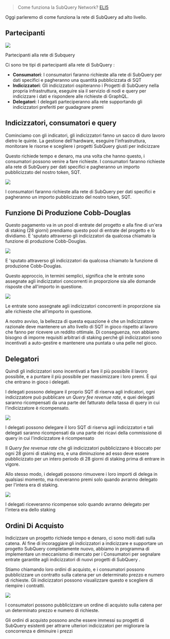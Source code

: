 
> Come funziona la SubQuery Network? [ELI5](https://www.dictionary.com/e/slang/eli5/#:~:text=ELI5%20stands%20for%20the%20phrase,naive%20understanding%20of%20the%20issue.)

Oggi parleremo di come funziona la rete di SubQuery ad alto livello.

## Partecipanti


![](https://miro.medium.com/max/1400/1*9993cakplwupZC5tbUv3vA.png)

Partecipanti alla rete di Subquery

Ci sono tre tipi di partecipanti alla rete di SubQuery :

-   **Consumatori**: I consumatori faranno richieste alla rete di SubQuery per dati specifici e pagheranno una quantità pubblicizzata di SQT
-   **Indicizzatori**: Gli indicizzatori ospiteranno i Progetti di SubQuery nella propria infrastruttura, eseguire sia il servizio di nodi e query per indicizzare i dati e rispondere alle richieste di GraphQL.
-   **Delegatori**: I delegati parteciperanno alla rete supportando gli indicizzatori preferiti per guadagnare premi

## Indicizzatori, consumatori e query

Cominciamo con gli indicatori, gli indicizzatori fanno un sacco di duro lavoro dietro le quinte. La gestione dell'hardware, eseguire l'infrastruttura, monitorare le risorse e scegliere i progetti SubQuery giusti per indicizzare

Questo richiede tempo e denaro, ma una volta che hanno questo, i consumatori possono venire a fare richieste. I consumatori faranno richieste alla rete di SubQuery per dati specifici e pagheranno un importo pubblicizzato del nostro token, SQT.

![](https://miro.medium.com/max/1400/1*dKLkzSc2uXYaPW_IXUxstQ.png)

I consumatori faranno richieste alla rete di SubQuery per dati specifici e pagheranno un importo pubblicizzato del nostro token, SQT.

## Funzione Di Produzione Cobb-Douglas

Questo pagamento va in un pool di entrate del progetto e alla fine di un'era di staking (28 giorni) prendiamo questo pool di entrate del progetto e lo dividiamo. E 'sputato attraverso gli indicizzatori da qualcosa chiamato la funzione di produzione Cobb-Douglas.

![](https://miro.medium.com/max/1400/1*E-W7o7cWoclxHb8rXAMdpA.png)

E 'sputato attraverso gli indicizzatori da qualcosa chiamato la funzione di produzione Cobb-Douglas.

Questo approccio, in termini semplici, significa che le entrate sono assegnate agli indicizzatori concorrenti in proporzione sia alle domande risposte che all'importo in questione.

![](https://miro.medium.com/max/1400/1*VhDu2BGDxd3ob7z9XkoOXA.png)

Le entrate sono assegnate agli indicizzatori concorrenti in proporzione sia alle richieste che all’importo in questione.

A nostro avviso, la bellezza di questa equazione è che un Indicizzatore razionale deve mantenere un alto livello di SQT in gioco rispetto al lavoro che fanno per ricevere un reddito ottimale. Di conseguenza, non abbiamo bisogno di imporre requisiti arbitrari di staking perché gli indicizzatori sono incentivati a auto-gestire e mantenere una puntata o una pelle nel gioco.

## Delegatori

Quindi gli indicizzatori sono incentivati a fare il più possibile il lavoro possibile, e a puntare il più possibile per massimizzare i loro premi. È qui che entrano in gioco i delegati.

I delegati possono delegare il proprio SQT di riserva agli indicatori, ogni indicizzatore può pubblicare un _Query fee revenue rate_, e quei delegati saranno ricompensati da una parte del fatturato della tassa di query in cui l'indicizzatore è ricompensato.

![](https://miro.medium.com/max/1400/1*YoN7PV7h3a2nAFN-ODqILg.png)

I delegati possono delegare il loro SQT di riserva agli indicizzatori e tali delegati saranno ricompensati da una parte dei ricavi della commissione di query in cui l'indicizzatore è ricompensato

Il _Query fee revenue rate_ che gli indicizzatori pubblicizzano è bloccato per ogni 28 giorni di staking era, e una diminuzione ad esso deve essere pubblicizzato per un intero periodo di 28 giorni di staking prima di entrare in vigore.

Allo stesso modo, i delegati possono rimuovere i loro importi di delega in qualsiasi momento, ma riceveranno premi solo quando avranno delegato per l'intera era di staking.

![](https://miro.medium.com/max/1400/0*we0k4A07pbj86COZ)

I delegati riceveranno ricompense solo quando avranno delegato per l'intera era dello staking

## Ordini Di Acquisto

Indicizzare un progetto richiede tempo e denaro, ci sono molti dati sulla catena. Al fine di incoraggiare gli indicizzatori a indicizzare e supportare un progetto SubQuery completamente nuovo, abbiamo in programma di implementare un meccanismo di mercato per i Consumatori per segnalare entrate garantite agli indicizzatori di nuovi progetti di SubQuery .

Stiamo chiamando loro ordini di acquisto, e i consumatori possono pubblicizzare un contratto sulla catena per un determinato prezzo e numero di richieste. Gli indicizzatori possono visualizzare questo e scegliere di riempire i contratti.

![](https://miro.medium.com/max/1400/1*IPtaZlt24E7h9bKNZWdSCw.png)

I consumatori possono pubblicizzare un ordine di acquisto sulla catena per un determinato prezzo e numero di richieste.

Gli ordini di acquisto possono anche essere immessi su progetti di SubQuery esistenti per attrarre ulteriori indicizzatori per migliorare la concorrenza e diminuire i prezzi